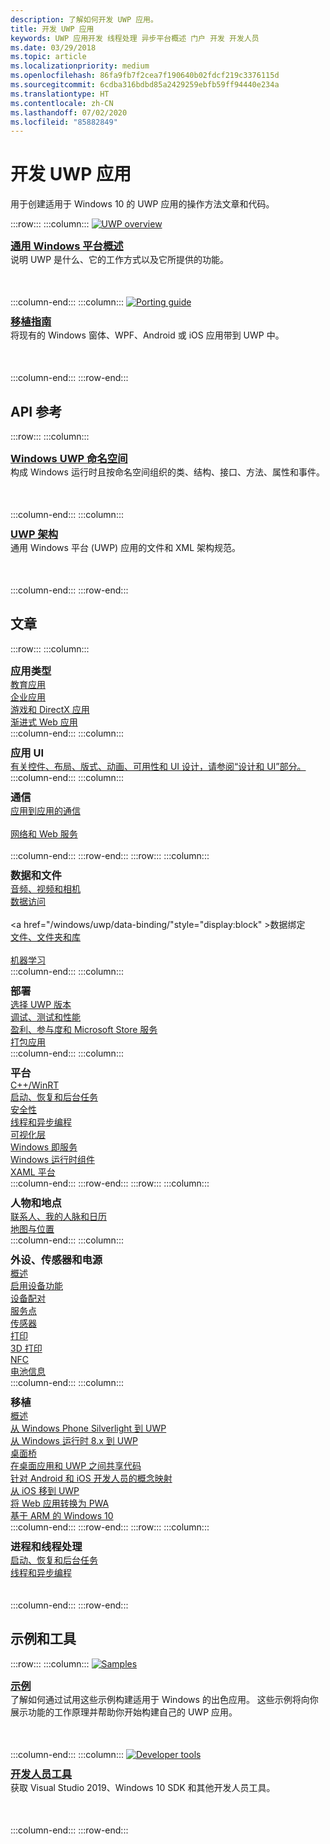 ```yaml
---
description: 了解如何开发 UWP 应用。
title: 开发 UWP 应用
keywords: UWP 应用开发 线程处理 异步平台概述 门户 开发 开发人员
ms.date: 03/29/2018
ms.topic: article
ms.localizationpriority: medium
ms.openlocfilehash: 86fa9fb7f2cea7f190640b02fdcf219c3376115d
ms.sourcegitcommit: 6cdba316bdbd85a2429259ebfb59ff94440e234a
ms.translationtype: HT
ms.contentlocale: zh-CN
ms.lasthandoff: 07/02/2020
ms.locfileid: "85882849"
---
```

# <a name="develop-uwp-apps"></a>开发 UWP 应用

用于创建适用于 Windows 10 的 UWP 应用的操作方法文章和代码。

:::row:::
    :::column:::
        <a href="/windows/uwp/get-started/universal-application-platform-guide">
            <img src="https://docs.microsoft.com//media/hubs/windows/win_developer-uwp.svg" alt="UWP overview" />
        </a><br/>
        <h3 style="margin-top: 10px; margin-bottom: 0px"><a href="/windows/uwp/get-started/universal-application-platform-guide">通用 Windows 平台概述</a></h3>
        <p style="margin-top: 0px; margin-bottom: 50px">说明 UWP 是什么、它的工作方式以及它所提供的功能。</p>
    :::column-end:::
    :::column:::
        <a href="/windows/uwp/porting/index">
            <img src="https://docs.microsoft.com/media/illustrations/teams-fast-track.svg" alt="Porting guide" />
        </a><br/>
        <h3 style="margin-top: 10px; margin-bottom: 0px"><a href="/windows/uwp/porting/index">移植指南</a></h3>
        <p style="margin-top: 0px; margin-bottom: 50px">将现有的 Windows 窗体、WPF、Android 或 iOS 应用带到 UWP 中。</p>
    :::column-end:::
:::row-end:::

<!-- <ul class="panelContent cardsH" style="margin-left: 1px">
    <li>
        <a href="/windows/uwp/get-started/universal-application-platform-guide" style="display:block">
        <div class="cardSize">
            <div class="cardPadding">
                <div class="card">
                    <div class="cardImageOuter">
                        <div class="cardImage" style="background-color: #f2f2f2">                 
                            <img src="https://docs.microsoft.com//media/hubs/windows/win_developer-uwp.svg" alt="UWP overview"/>
                        </div>
                    </div>
                    <div class="cardText">
                        <h3>Overview of the Universal Windows Platform</h3>
                        <p>An explanation of what UWP is, how it works, and the features it provides.</p>
                    </div>
                </div>
            </div>
        </div>
        </a>
    </li>
    <li>
        <a href="/windows/uwp/porting/index" style="display:block">
        <div class="cardSize">
            <div class="cardPadding">
                <div class="card">
                    <div class="cardImageOuter">
                        <div class="cardImage" style="background-color: #f2f2f2">                
                            <img src="https://docs.microsoft.com/media/illustrations/teams-fast-track.svg" alt="Porting guide" />
                        </div>
                    </div>                
                    <div class="cardText">
                        <h3>Porting guide</h3>
                        <p>Bring your existing Windows Forms, WPF, Android, or iOS app to UWP. </p>
                    </div>
                </div>
            </div>
        </div>
        </a>
    </li>                 
</ul> -->

## <a name="api-reference"></a>API 参考

:::row:::
    :::column:::
        <h3 style="margin-top: 10px; margin-bottom: 0px"><a href="/uwp/api">Windows UWP 命名空间</a></h3>
        <p style="margin-top: 0px; margin-bottom: 50px">构成 Windows 运行时且按命名空间组织的类、结构、接口、方法、属性和事件。</p>
    :::column-end:::
    :::column:::
        <h3 style="margin-top: 10px; margin-bottom: 0px"><a href="/uwp/schemas/">UWP 架构</a></h3>
        <p style="margin-top: 0px; margin-bottom: 50px">通用 Windows 平台 (UWP) 应用的文件和 XML 架构规范。</p>
    :::column-end:::
:::row-end:::

<!-- <ul class="panelContent cardsH" style="margin-left: 1px">
    <li>
        <a href="/uwp/api" style="display:block">
        <div class="cardSize">
            <div class="cardPadding">
                <div class="card">
                    <div class="cardText">
                        <h3>Windows UWP namespaces</h3>
                        <p>The classes, structures, interfaces, methods, properties, and events that make up the Windows Runtime, organized by namespace.</p>
                    </div>
                </div>
            </div>
        </div>
        </a>
    </li>
    <li>
        <a href="/uwp/schemas/" style="display:block">
        <div class="cardSize">
            <div class="cardPadding">
                <div class="card">
                    <div class="cardText">
                        <h3>Schemas for UWP</h3>
                        <p>File and XML schema specifications for Universal Windows Platform (UWP) apps. </p>
                    </div>
                </div>
            </div>
        </div>
        </a>
    </li>                 
</ul> -->

## <a name="articles"></a>文章

:::row:::
    :::column:::
        <h3 style="margin-top: 10px; margin-bottom: 0px">应用类型</h3>
        <a href="/windows/uwp/apps-for-education/">教育应用</a><br/>
        <a href="/windows/uwp/enterprise/">企业应用</a><br/>
        <a href="/windows/uwp/gaming/">游戏和 DirectX 应用</a><br/>
        <a href="/microsoft-edge/progressive-web-apps">渐进式 Web 应用</a><br/>
    :::column-end:::
    :::column:::
        <h3 style="margin-top: 10px; margin-bottom: 0px">应用 UI</h3>
        <a href="https://developer.microsoft.com/windows/apps/design">有关控件、布局、版式、动画、可用性和 UI 设计，请参阅“设计和 UI”部分。</a><br/>
    :::column-end:::
    :::column:::
        <h3 style="margin-top: 10px; margin-bottom: 0px">通信</h3>
        <a style="display:block" href="/windows/uwp/app-to-app/">应用到应用的通信</a><br/>
        <a style="display:block" href="/windows/uwp/networking/">网络和 Web 服务</a><br/>
    :::column-end:::
:::row-end:::
:::row:::
    :::column:::
        <h3 style="margin-top: 10px; margin-bottom: 0px">数据和文件</h3>
        <a href="/windows/uwp/audio-video-camera/">音频、视频和相机</a><br/>
        <a href="/windows/uwp/data-access/" style="display:block" >数据访问</a><br/>
        <a href="/windows/uwp/data-binding/"style="display:block" >数据绑定</a><br/>
        <a href="/windows/uwp/files/" style="display:block" >文件、文件夹和库</a><br/>
        <a href="/windows/uwp/machine-learning/">机器学习</a><br/>
    :::column-end:::
    :::column:::
        <h3 style="margin-top: 10px; margin-bottom: 0px">部署</h3>
        <a href="/windows/uwp/updates-and-versions/choose-a-uwp-version">选择 UWP 版本</a><br/>
        <a href="/windows/uwp/debug-test-perf/">调试、测试和性能</a><br/>
        <a href="/windows/uwp/monetize/">盈利、参与度和 Microsoft Store 服务</a><br/>
        <a href="/windows/uwp/packaging/">打包应用</a><br/>
    :::column-end:::
    :::column:::
        <h3 style="margin-top: 10px; margin-bottom: 0px">平台</h3>
        <a href="/windows/uwp/cpp-and-winrt-apis/">C++/WinRT</a><br/>
        <a href="/windows/uwp/launch-resume/">启动、恢复和后台任务</a><br/>
        <a href="/windows/uwp/security/">安全性</a><br/>
        <a href="/windows/uwp/threading-async/">线程和异步编程</a><br/>
        <a href="/windows/uwp/composition/visual-layer">可视化层</a><br/>
        <a href="/windows/uwp/updates-and-versions/application-development-for-windows-as-a-service">Windows 即服务</a><br/>
        <a href="/windows/uwp/winrt-components/">Windows 运行时组件</a><br/>
        <a href="/windows/uwp/xaml-platform/">XAML 平台</a><br/>
    :::column-end:::
:::row-end:::
:::row:::
    :::column:::
        <h3 style="margin-top: 10px; margin-bottom: 0px">人物和地点</h3>
        <a href="/windows/uwp/contacts-and-calendar/">联系人、我的人脉和日历</a><br/>
        <a href="/windows/uwp/maps-and-location/">地图与位置</a><br/>
    :::column-end:::
    :::column:::
        <h3 style="margin-top: 10px; margin-bottom: 0px">外设、传感器和电源</h3>
        <a href="/windows/uwp/contacts-and-calendar/">概述</a><br/>
        <a href="/windows/uwp/devices-sensors/enable-device-capabilities">启用设备功能</a><br/>
        <a href="/windows/uwp/devices-sensors/pair-devices">设备配对</a><br/>
        <a href="/windows/uwp/devices-sensors/point-of-service">服务点</a><br/>
        <a href="/windows/uwp/devices-sensors/sensors">传感器</a><br/>
        <a href="/windows/uwp/devices-sensors/printing-and-scanning">打印</a><br/>
        <a href="/windows/uwp/devices-sensors/3d-printing">3D 打印</a><br/>
        <a href="/windows/uwp/devices-sensors/nfc">NFC</a><br/>
        <a href="/windows/uwp/devices-sensors/get-battery-info">电池信息</a><br/>
    :::column-end:::
    :::column:::
        <h3 style="margin-top: 10px; margin-bottom: 0px">移植</h3>
        <a href="/windows/uwp/porting/">概述</a><br/>
        <a href="/windows/uwp/porting/wpsl-to-uwp-root">从 Windows Phone Silverlight 到 UWP</a><br/>
        <a href="/windows/uwp/porting/w8x-to-uwp-root">从 Windows 运行时 8.x 到 UWP</a><br/>
        <a href="/windows/uwp/porting/desktop-to-uwp-root">桌面桥</a><br/>
        <a href="/windows/uwp/porting/desktop-to-uwp-migrate">在桌面应用和 UWP 之间共享代码</a><br/>
        <a href="/windows/uwp/porting/android-ios-uwp-map">针对 Android 和 iOS 开发人员的概念映射</a><br/>
        <a href="/windows/uwp/porting/ios-to-uwp-root">从 iOS 移到 UWP</a><br/>
        <a href="/microsoft-edge/progressive-web-apps">将 Web 应用转换为 PWA</a><br/>
        <a href="/windows/uwp/porting/apps-on-arm">基于 ARM 的 Windows 10</a><br/>
    :::column-end:::
:::row-end:::
:::row:::
    :::column:::
        <h3 style="margin-top: 10px; margin-bottom: 0px">进程和线程处理</h3>
        <a href="/windows/uwp/launch-resume/">启动、恢复和后台任务</a><br/>
        <a href="/windows/uwp/threading-async/">线程和异步编程</a><br/><br/><br/>
    :::column-end:::
:::row-end:::


 ## <a name="samples-and-tools"></a>示例和工具

 :::row:::
    :::column:::
        <a href="https://developer.microsoft.com/windows/samples">
            <img src="https://docs.microsoft.com/media/illustrations/sql-database-develop.svg" alt="Samples" />
        </a><br/>
        <h3 style="margin-top: 10px; margin-bottom: 0px"><a href="https://developer.microsoft.com/windows/samples">示例</a></h3>
        <p style="margin-top: 0px; margin-bottom: 50px">了解如何通过试用这些示例构建适用于 Windows 的出色应用。 这些示例将向你展示功能的工作原理并帮助你开始构建自己的 UWP 应用。</p>
    :::column-end:::
    :::column:::
        <a href="https://developer.microsoft.com/windows/downloads">
            <img src="https://docs.microsoft.com/media/illustrations/sql-get-started-download.svg" alt="Developer tools" />
        </a><br/>
        <h3 style="margin-top: 10px; margin-bottom: 0px"><a href="https://developer.microsoft.com/windows/downloads">开发人员工具</a></h3>
        <p style="margin-top: 0px; margin-bottom: 50px">获取 Visual Studio 2019、Windows 10 SDK 和其他开发人员工具。</p>
    :::column-end:::
:::row-end:::
